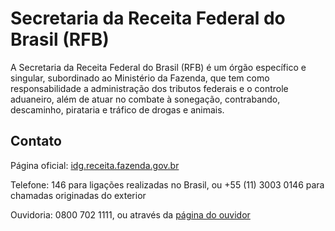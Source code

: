 Secretaria da Receita Federal do Brasil (RFB)
====

A Secretaria da Receita Federal do Brasil (RFB) é um órgão específico e singular, subordinado ao Ministério da Fazenda,
que tem como responsabilidade a administração dos tributos federais e o controle aduaneiro, além de atuar no combate à
sonegação, contrabando, descaminho, pirataria e tráfico de drogas e animais.

Contato
----

Página oficial: [idg.receita.fazenda.gov.br](http://idg.receita.fazenda.gov.br/)

Telefone: 146 para ligações realizadas no Brasil, ou +55 (11) 3003 0146 para chamadas originadas do exterior

Ouvidoria: 0800 702 1111, ou através da [página do ouvidor](http://portal.ouvidoria.fazenda.gov.br/)

<script type="application/ld+json">
{ "@context" : "http://schema.org",
  "@type" : "GovernmentOrganization",
  "name": "Secretaria da Receita Federal do Brasil (RFB)",
  "url" : "http://idg.receita.fazenda.gov.br/",
  "contactPoint" : [
    {
      "@type": "ContactPoint",
      "telephone" : "+55 146",
      "url": "http://portal.ouvidoria.fazenda.gov.br/",
      "contactType" : "customer service"
    }]}
</script>